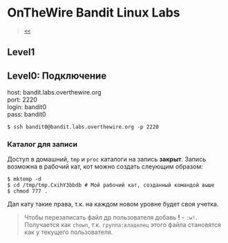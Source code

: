 # OnTheWire Bandit Linux Labs

> [`<<`](../index.md)

## Level1



## Level0: Подключение

host: bandit.labs.overthewire.org  
port: 2220  
login: bandit0  
pass: bandit0

```
$ ssh bandit0@bandit.labs.overthewire.org -p 2220

```

### Каталог для записи

Доступ в домашний, `tmp` и `proc` каталоги на запись **закрыт**. Запись возможна в рабочий кат, кот можно создать слеующим образом:

```
$ mktemp -d
$ cd /tmp/tmp.CxihY3bbdb # Мой рабочий кат, созданный командой выше
$ chmod 777 .
```

Дал кату такие права, т.к. на каждом новом уровне будет своя учетка.

> Чтобы перезаписать файл др пользователя добавь **!** - `:w!`. Получается как `chown`, т.к. `группа:владелец` этого файла становятся как у текущего пользователя.
